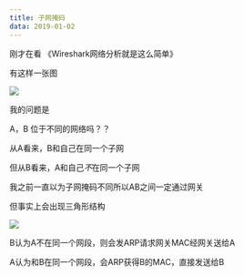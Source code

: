 ```yaml
---
title: 子网掩码
data: 2019-01-02
---
```


刚才在看 《Wireshark网络分析就是这么简单》

有这样一张图

![](https://chaochaogege.net/images/image_9.png)


我的问题是

A，B 位于不同的网络吗？？


从A看来，B和自己在同一个子网

但从B看来，A和自己*不*在同一个子网

我之前一直以为子网掩码不同所以AB之间一定通过网关

但事实上会出现三角形结构

![](https://chaochaogege.net/images/image_10.png)

B认为A不在同一个网段，则会发ARP请求网关MAC经网关送给A

A认为和B在同一个网段，会ARP获得B的MAC，直接发送给B